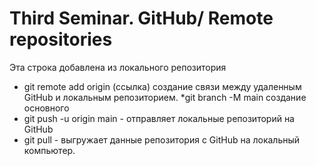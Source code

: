 # Third Seminar. GitHub/ Remote repositories


Эта строка добавлена из локального репозитория


* git remote add origin (ссылка) создание связи между удаленным GitHub и локальным репозиторием.
*git branch -M main создание основного
* git push -u origin main - отправляет локальные репозиторий на GitHub
* git pull - выгружает данные репозитория с GitHub на локальный компьютер.
